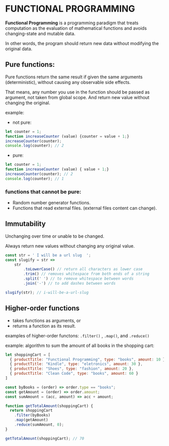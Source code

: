 # FUNCTIONAL PROGRAMMING

**Functional Programming** is a programming paradigm that treats computation as the evaluation of mathematical functions and avoids changing-state and mutable data.

In other words, the program should return new data without modifying the original data.

## Pure functions:
Pure functions return the same result if given the same arguments (deterministic), without causing any observable side effects.

That means, any number you use in the function should be passed as argument, not taken from global scope. And return new value without changing the original.

example:
* not pure:

```js
let counter = 1;
function increaseCounter (value) {counter = value + 1;}
increaseCounter(counter);
console.log(counter); // 2
```

* pure:

```js
let counter = 1;
function increaseCounter (value) { value + 1;}
increaseCounter(counter); // 2
console.log(counter); // 1
```

### functions that cannot be pure:
* Random number generator functions.
* Functions that read external files. (external files content can change).


## Immutability
Unchanging over time or unable to be changed.

Always return new values without changing any original value.

``` js
const str = ' I will be a url slug  ';
const slugify = str =>
    str
        .toLowerCase() // return all characters as lower case
        .trim() // removes whitespace from both ends of a string
        .split(' ') // to remove whitespace between words
        .join('-') // to add dashes between words

slugify(str); // i-will-be-a-url-slug
```

## Higher-order functions
* takes functions as arguments, or
* returns a function as its result.

examples of higher-order functons:
`.filter()` , `.map()`, and `.reduce()`


example:
algorithm to sum the amount of all books in the shopping cart:

``` js
let shoppingCart = [
  { productTitle: "Functional Programming", type: "books", amount: 10 },
  { productTitle: "Kindle", type: "eletronics", amount: 30 },
  { productTitle: "Shoes", type: "fashion", amount: 20 },
  { productTitle: "Clean Code", type: "books", amount: 60 }
]

const byBooks = (order) => order.type == "books";
const getAmount = (order) => order.amount;
const sumAmount = (acc, amount) => acc + amount;

function getTotalAmount(shoppingCart) {
  return shoppingCart
    .filter(byBooks)
    .map(getAmount)
    .reduce(sumAmount, 0);
}

getTotalAmount(shoppingCart); // 70
```